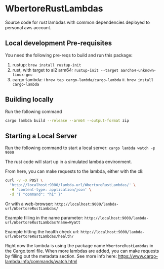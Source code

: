 # WbertoreRustLambdas
Source code for rust lambdas with common dependencies deployed to personal aws account.

## Local development Pre-requisites
You need the following pre-reqs to build and run this package:
1. rustup: `brew install rustup-init`
2. rust, with target to al2 arm64: `rustup-init --target aarch64-unknown-linux-gnu`
3. cargo-lambda:
   i `brew tap cargo-lambda/cargo-lambda`
   ii. `brew install cargo-lambda`

## Building locally
Run the following command
```bash
cargo lambda build --release --arm64 --output-format zip
```

## Starting a Local Server
Run the following command to start a local server:
`cargo lambda watch -p 9000`

The rust code will start up in a simulated lambda environment.

From here, you can make requests to the lambda, either with the cli:
```bash
curl -v -X POST \
  'http://localhost:9000/lambda-url/WbertoreRustLambdas/' \
  -H 'content-type: application/json' \
  -d '{ "command": "hi" }'
```

Or with a web-browser:
`http://localhost:9000/lambda-url/WbertoreRustLambdas/`

Example filling in the name parameter:
`http://localhost:9000/lambda-url/WbertoreRustLambdas?name=Wyatt`

Example hitting the health check url:
`http://localhost:9000/lambda-url/WbertoreRustLambdas/health/`

Right now the lambda is using the package name `WbertoreRustLambdas` in the Cargo.toml file. When more lambdas are
added, you can make requests by filling out the metadata section. See more info here:
https://www.cargo-lambda.info/commands/watch.html
